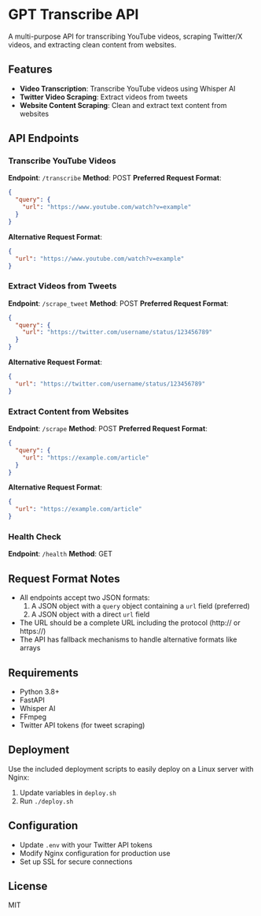 # GPT Transcribe API

A multi-purpose API for transcribing YouTube videos, scraping Twitter/X videos, and extracting clean content from websites.

## Features

- **Video Transcription**: Transcribe YouTube videos using Whisper AI
- **Twitter Video Scraping**: Extract videos from tweets
- **Website Content Scraping**: Clean and extract text content from websites

## API Endpoints

### Transcribe YouTube Videos
**Endpoint**: `/transcribe`
**Method**: POST
**Preferred Request Format**:
```json
{
  "query": {
    "url": "https://www.youtube.com/watch?v=example"
  }
}
```

**Alternative Request Format**:
```json
{
  "url": "https://www.youtube.com/watch?v=example"
}
```

### Extract Videos from Tweets
**Endpoint**: `/scrape_tweet`
**Method**: POST
**Preferred Request Format**:
```json
{
  "query": {
    "url": "https://twitter.com/username/status/123456789"
  }
}
```

**Alternative Request Format**:
```json
{
  "url": "https://twitter.com/username/status/123456789"
}
```

### Extract Content from Websites
**Endpoint**: `/scrape`
**Method**: POST
**Preferred Request Format**:
```json
{
  "query": {
    "url": "https://example.com/article"
  }
}
```

**Alternative Request Format**:
```json
{
  "url": "https://example.com/article"
}
```

### Health Check
**Endpoint**: `/health`
**Method**: GET

## Request Format Notes

- All endpoints accept two JSON formats:
  1. A JSON object with a `query` object containing a `url` field (preferred)
  2. A JSON object with a direct `url` field
- The URL should be a complete URL including the protocol (http:// or https://)
- The API has fallback mechanisms to handle alternative formats like arrays

## Requirements

- Python 3.8+
- FastAPI
- Whisper AI
- FFmpeg
- Twitter API tokens (for tweet scraping)

## Deployment

Use the included deployment scripts to easily deploy on a Linux server with Nginx:

1. Update variables in `deploy.sh`
2. Run `./deploy.sh`

## Configuration

- Update `.env` with your Twitter API tokens
- Modify Nginx configuration for production use
- Set up SSL for secure connections

## License

MIT